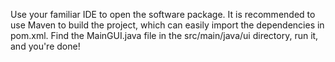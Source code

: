Use your familiar IDE to open the software package. It is recommended to use Maven to build the project, which can easily import the dependencies in pom.xml. Find the MainGUI.java file in the src/main/java/ui directory, run it, and you're done!

